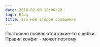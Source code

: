 ```yaml
---
date: 2018-02-06 16:00:29
tags: Blog
title: Это моё второе сообщение
---
```

Постоянно появляются какие-то ошибки.  
Правил конфиг - может поэтому
